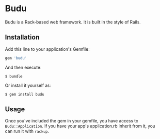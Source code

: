 # Budu

Budu is a Rack-based web framework. It is built in the style of Rails. 

## Installation

Add this line to your application's Gemfile:

```ruby
gem 'budu'
```

And then execute:

    $ bundle

Or install it yourself as:

    $ gem install budu

## Usage

Once you've included the gem in your gemfile, you have access to `Budu::Application`. 
If you have your app's application.rb inherit from it, you can run it with `rackup`.

